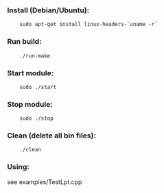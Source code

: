 ### Install (Debian/Ubuntu):
		sudo apt-get install linux-headers-`uname -r`

### Run build:
		./run-make

### Start module:
		sudo ./start

### Stop module:
		sudo ./stop

### Clean (delete all bin files):
		./clean

### Using:
see examples/TestLpt.cpp
